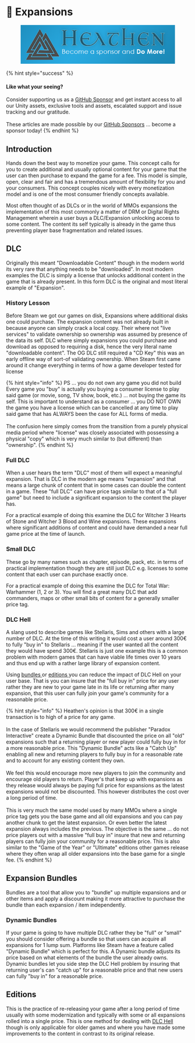 # 🤑 Expansions

<figure><img src="../../../../.gitbook/assets/512x128 Sponsor Banner.png" alt="Become a sponsor and Do More"><figcaption></figcaption></figure>

{% hint style="success" %}
#### Like what your seeing?

Consider supporting us as a [GitHub Sponsor](../../../../become-a-sponsor/) and get instant access to all our Unity assets, exclusive tools and assets, escalated support and issue tracking and our gratitude.\
\
These articles are made possible by our [GitHub Sponsors](https://github.com/sponsors/heathen-engineering) ... become a sponsor today!
{% endhint %}

## Introduction

Hands down the best way to monetize your game. This concept calls for you to create additional and usually optional content for your game that the user can then purchase to expand the game for a fee. This model is simple, open, clear and fair and has a tremendous amount of flexibility for you and your consumers. This concept couples nicely with every monetization model and is one of the most consumer friendly concepts available.

Most often thought of as DLCs or in the world of MMOs expansions the implementation of this most commonly a matter of DRM or Digital Rights Management wherein a user buys a DLC/Expansion unlocking access to some content. The content its self typically is already in the game thus preventing player base fragmentation and related issues.

## DLC

Originally this meant "Downloadable Content" though in the modern world its very rare that anything needs to be "downloaded". In most modern examples the DLC is simply a license that unlocks additional content in the game that is already present. In this form DLC is the original and most literal example of "Expansion".

### History Lesson

Before Steam we got our games on disk, Expansions where additional disks one could purchase. The expansion content was not already built in because anyone can simply crack a local copy. Their where not "live services" to validate ownership so ownership was assumed by presence of the data its self. DLC where simply expansions you could purchase and download as opposed to requiring a disk, hence the very literal name "downloadable content". The OG DLC still required a "CD Key" this was an early offline way of sort-of validating ownership. When Steam first came around it change everything in terms of how a game developer tested for license

{% hint style="info" %}
PS ... you do not own any game you did not build\
Every game you "buy" is actually you buying a consumer license to play said game (or movie, song, TV show, book, etc.) ... not buying the game its self. This is important to understand as a consumer ... you DO NOT OWN the game you have a license which can be cancelled at any time to play said game that has ALWAYS been the case for ALL forms of media.\
\
The confusion here simply comes from the transition from a purely physical media period where "license" was closely associated with possessing a physical "copy" which is very much similar to (but different) than "ownership".
{% endhint %}

### Full DLC

When a user hears the term "DLC" most of them will expect a meaningful expansion. That is DLC in the modern age means "expansion" and that means a large chunk of content that in some cases can double the content in a game. These "full DLC" can have price tags similar to that of a "full game" but need to include a significant expansion to the content the player has.

For a practical example of doing this examine the DLC for Witcher 3 Hearts of Stone and Witcher 3 Blood and Wine expansions. These expansions where significant additions of content and could have demanded a near full game price at the time of launch.

### Small DLC

These go by many names such as chapter, episode, pack, etc. in terms of practical implementation though they are still just DLC e.g. licenses to some content that each user can purchase exactly once.&#x20;

For a practical example of doing this examine the DLC for Total War: Warhammer (1, 2 or 3). You will find a great many DLC that add commanders, maps or other small bits of content for a generally smaller price tag.

### DLC Hell

A slang used to describe games like Stellaris, Sims and others with a large number of DLC. At the time of this writing it would cost a user around 300€ to fully "buy in" to Stellaris ... meaning if the user wanted all the content they would have spend 300€. Stellaris is just one example this is a common problem with modern games that can have viable life times over 10 years and thus end up with a rather large library of expansion content.

Using [bundles ](expansions.md#bundles)or [editions ](expansions.md#undefined)you can reduce the impact of DLC Hell on your user base. That is you can insure that the "full buy in" price for any user rather they are new to your game late in its life or returning after many expansion, that this user can fully join your game's community for a reasonable price.

{% hint style="info" %}
Heathen's opinion is that 300€ in a single transaction is to high of a price for any game.\
\
In the case of Stellaris we would recommend the publisher "Paradox Interactive" create a Dynamic Bundle that discounted the price on all "old" expansions such that a returning player or new player could fully buy in for a more reasonable price. This "Dynamic Bundle" acts like a "Catch Up" enabling all new and returning players to fully buy in for a reasonable rate and to account for any existing content they own.\
\
We feel this would encourage more new players to join the community and encourage old players to return. Player's that keep up with expansions as they release would always be paying full price for expansions as the latest expansions would not be discounted. This however distributes the cost over a long period of time.\
\
This is very much the same model used by many MMOs where a single price tag gets you the base game and all old expansions and you can pay another chunk to get the latest expansion. Or even better the latest expansion always includes the previous. The objective is the same ... do not price players out with a massive "full buy in" insure that new and returning players can fully join your community for a reasonable price. This is also similar to the "Game of the Year" or "Ultimate" editions other games release where they often wrap all older expansions into the base game for a single fee.
{% endhint %}

## Expansion Bundles

Bundles are a tool that allow you to "bundle" up multiple expansions and or other items and apply a discount making it more attractive to purchase the bundle than each expansion / item independently.

### Dynamic Bundles

If your game is going to have multiple DLC rather they be "full" or "small" you should consider offering a bundle so that users can acquire all expansions for 1 lump sum. Platforms like Steam have a feature called "Dynamic Bundle" which is perfect for this. A Dynamic bundle adjusts its price based on what elements of the bundle the user already owns. Dynamic bundles let you side step the DLC Hell problem by insuring that returning user's can "catch up" for a reasonable price and that new users can fully "buy in" for a reasonable price.

## Editions

This is the practice of re-releasing your game after a long period of time usually with some modernization and typically with some or all expansions rolled into a single price. This is one method for dealing with [DLC Hell](expansions.md#dlc-hell) though is only applicable for older games and where you have made some improvements to the content in contrast to its original release.
